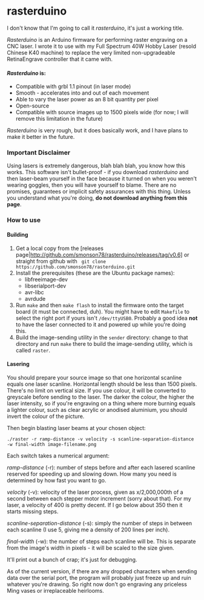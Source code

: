 # rasterduino

I don't know that I'm going to call it *rasterduino*, it's just a working title.

*Rasterduino* is an Arduino firmware for performing raster engraving on a CNC laser. I wrote it to use with my Full Spectrum 40W Hobby Laser (resold Chinese K40 machine) to replace the very limited non-upgradeable RetinaEngrave controller that it came with.

#### *Rasterduino* is:
* Compatible with grbl 1.1 pinout (in laser mode)
* Smooth - accelerates into and out of each movement
* Able to vary the laser power as an 8 bit quantity per pixel
* Open-source
* Compatible with source images up to 1500 pixels wide (for now; I will remove this limitation in the future)

*Rasterduino* is very rough, but it does basically work, and I have plans to make it better in the future.

### Important Disclaimer
Using lasers is extremely dangerous, blah blah blah, you know how this works. This software isn't bullet-proof - if you download *rasterduino* and then laser-beam yourself in the face because it turned on when you weren't wearing goggles, then you will have yourself to blame. There are no promises, guarantees or implicit safety assurances with this thing. Unless you understand what you're doing, **do not download anything from this page**.

### How to use

#### Building

1. Get a local copy from the [releases page|http://github.com/smonson78/rasterduino/releases/tag/v0.6] or straight from github with `
git clone https://github.com/smonson78/rasterduino.git`
2. Install the prerequisites (these are the Ubuntu package names):
    * libfreeimage-dev
    * libserialport-dev
    * avr-libc
    * avrdude
3. Run `make` and then `make flash` to install the firmware onto the target board (it must be connected, duh). You might have to edit `Makefile` to select the right port if yours isn't `/dev/ttyUSB0`. Probably a good idea **not** to have the laser connected to it and powered up while you're doing this.
4. Build the image-sending utility in the `sender` directory: change to that directory and run `make` there to build the image-sending utility, which is called `raster`.

#### Lasering

You should prepare your source image so that one horizontal scanline equals one laser scanline. Horizontal length should be less than 1500 pixels. There's no limit on vertical size. If you use colour, it will be converted to greyscale before sending to the laser. The darker the colour, the higher the laser intensity, so if you're engraving on a thing where more burning equals a lighter colour, such as clear acrylic or anodised aluminium, you should invert the colour of the picture.

Then begin blasting laser beams at your chosen object:
```
./raster -r ramp-distance -v velocity -s scanline-separation-distance -w final-width image-filename.png
```
Each switch takes a numerical argument:

*ramp-distance* (-r): number of steps before and after each lasered scanline reserved for speeding up and slowing down. How many you need is determined by how fast you want to go.

*velocity* (-v): velocity of the laser process, given as x/2,000,000th of a second between each stepper motor increment (sorry about that). For my laser, a velocity of 400 is pretty decent. If I go below about 350 then it starts missing steps.

*scanline-separation-distance* (-s): simply the number of steps in between each scanline (I use 5, giving me a density of 200 lines per inch).

*final-width* (-w): the number of steps each scanline will be. This is separate from the image's width in pixels - it will be scaled to the size given.

It'll print out a bunch of crap; it's just for debugging.

As of the current version, if there are any dropped characters when sending data over the serial port, the program will probably just freeze up and ruin whatever you're drawing. So right now don't go engraving any priceless Ming vases or irreplaceable heirlooms.









